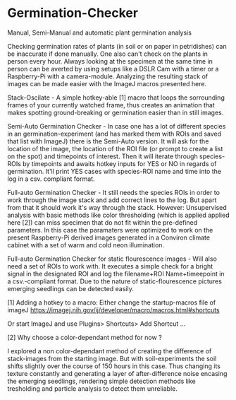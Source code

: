 # Germination-Checker
Manual, Semi-Manual and automatic plant germination analysis

Checking germination rates of plants (in soil or on paper in petridishes) can be inaccurate if done manually. One also can't
check on the plants in person every hour. 
Always looking at the specimen at the same time in person can be averted by using setups like a DSLR Cam with a timer or a 
Raspberry-Pi with a camera-module. Analyzing the resulting stack of images can be made easier with the ImageJ macros presented
here.

Stack-Oscilate - A simple hotkey-able [1] macro that loops the sorrounding frames of your currently watched frame, thus creates
an animation that makes spotting ground-breaking or germination easier than in still images.

Semi-Auto Germination Checker - In case one has a lot of different species in an germination-experiment (and has marked them with ROIs and saved that list with ImageJ) there is the Semi-Auto version. It will ask for the location of the image, the
location of the ROI file (or prompt to create a list on the spot) and timepoints of interest. Then it will iterate through
species-ROIs by timepoints and awaits hotkey inputs for YES or NO in regards of germination. It'll print YES cases with 
species-ROI name and time into the log in a csv. compliant format. 

Full-auto Germination Checker - It still needs the species ROIs in order to work through the image stack and add correct lines 
to the log. But apart from that it should work it's way through the stack. However: Unsupervised analysis with basic methods
like color thresholding (which is applied applied here [2]) can miss specimen that do not fit within the pre-defined parameters. 
In this case the paramaters were optimized to work on the present Raspberry-Pi derived images generated in a Conviron climate cabinet with a set of warm and cold neon illumination. 

Full-auto Germination Checker for static flourescence images - Will also need a set of ROIs to work with. It executes a simple 
check for a bright signal in the designated ROI and log the filename+ROI Name+timeepoint in a csv.-compliant format. Due to the
nature of static-flourescence pictures emerging seedlings can be detected easily. 


[1] Adding a hotkey to a macro:
Either change the startup-macros file of imageJ https://imagej.nih.gov/ij/developer/macro/macros.html#shortcuts

Or start ImageJ and use Plugins> Shortcuts> Add Shortcut ...

[2] Why choose a  color-dependant method for now ?

I explored a non color-dependant method of creating the difference of stack-images from the starting image. But with
soil-experiments the soil shifts slightly over the course of 150 hours in this case. Thus changing its texture constantly and
generating a layer of after-difference noise encasing the emerging seedlings, rendering simple detection methods like tresholding and particle analysis to detect them unreliable. 
